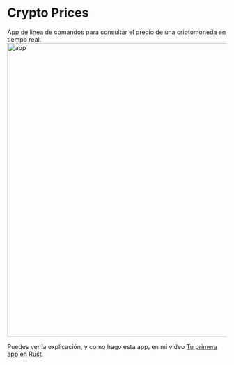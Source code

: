 # Crypto Prices
App de linea de comandos para consultar el precio de una criptomoneda en tiempo real.
<img width="676" alt="app" src="https://user-images.githubusercontent.com/1221345/185808668-d501f2d7-44a8-470e-8e23-66592ae41d9b.png">


Puedes ver la explicación, y como hago esta app, en mi video [Tu primera app en Rust](https://www.youtube.com/watch?v=YstWxVrdYZg&t=4s).


